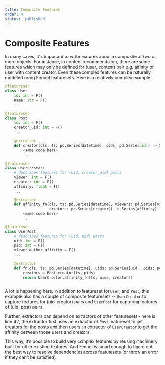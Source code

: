 ```yaml
---
title: Composite Features
order: 4
status: 'published'
---
```


# Composite Features

In many cases, it's important to write features about a composite of two or more objects. For instance, in content recommendation, there are some features which may only be defined for (user, content) pair e.g. affinity of user with content creator. Even these complex features can be naturally modeled using Fennel featuresets. Here is a relatively complex example:

```python
@featureset
class User:
    id: int = F()
    name: str = F()
    ..

@featureset
class Post:
    id: int = F()
    creator_uid: int = F()    
    ...
    
    @extractor
    def creator(cls, ts: pd.Series[datetime], pids: pd.Series[id]) -> Series[creator_uid]:
        <some code here>
        ...

@featureset
class UserCreator:
    # describes features for (uid, creator_uid) pairs
    viewer: int = F()
    creator: int = F()
    affinity: float = F()
    ...

    @extractor
    def affinity_fn(cls, ts: pd.Series[datetime], viewers: pd.Series[viewer], 
                    creators: pd.Series[creator]) -> Series[affinity]:
        <some code here>
        ...

@featureset
class UserPost:
    # describes features for (uid, pid) pairs
    uid: int = F()
    pid: int = F()
    viewer_author_affinity = F()
    ...
    
    @extractor
    def fn(cls, ts: pd.Series[datetime], uids: pd.Series[uid], pids: pd.Series[pid]):
        creators = Post.creator(ts, pids)
        return UserCreator.affinity_fn(ts, uids, creators)
            
```

A lot is happening here. In addition to featureset for `User`, and `Post`, this example also has a couple of composite featuresets -- `UserCreator` to capture features for (uid, creator) pairs and `UserPost` for capturing features of (uid, post) pairs.&#x20;

Further, extractors can depend on extractors of other featuresets - here is line 42, the extractor first uses an extractor of `Post` featureset to get creators for the posts and then users an extractor of `UserCreator` to get the affinity between those users and creators.&#x20;

This way, it's possible to build very complex features by reusing machinery built for other existing features. And Fennel is smart enough to figure out the best way to resolve dependencies across featuresets (or throw an error if they can't be satisfied).&#x20;

